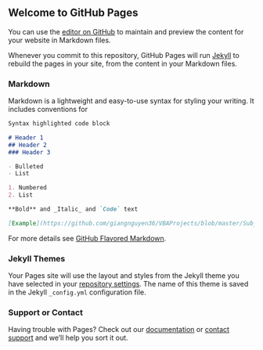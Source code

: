 ## Welcome to GitHub Pages

You can use the [editor on GitHub](https://github.com/giangnguyen36/VBAProjects/edit/master/README.md) to maintain and preview the content for your website in Markdown files.

Whenever you commit to this repository, GitHub Pages will run [Jekyll](https://jekyllrb.com/) to rebuild the pages in your site, from the content in your Markdown files.

### Markdown

Markdown is a lightweight and easy-to-use syntax for styling your writing. It includes conventions for

```markdown
Syntax highlighted code block

# Header 1
## Header 2
### Header 3

- Bulleted
- List

1. Numbered
2. List

**Bold** and _Italic_ and `Code` text

[Example](https://github.com/giangnguyen36/VBAProjects/blob/master/Sub_update_data_consolidate.txt) and ![Image](http://genknews.genkcdn.vn/2017/92f5688014d2bdea0452ca760e20ddd9-bears-perform-dbz-fusion-dance-1488854713072.jpg)
```

For more details see [GitHub Flavored Markdown](https://guides.github.com/features/mastering-markdown/).

### Jekyll Themes

Your Pages site will use the layout and styles from the Jekyll theme you have selected in your [repository settings](https://github.com/giangnguyen36/VBAProjects/settings). The name of this theme is saved in the Jekyll `_config.yml` configuration file.

### Support or Contact

Having trouble with Pages? Check out our [documentation](https://help.github.com/categories/github-pages-basics/) or [contact support](https://github.com/contact) and we’ll help you sort it out.
